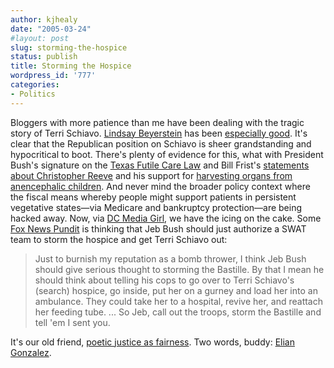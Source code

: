 ```yaml
---
author: kjhealy
date: "2005-03-24"
#layout: post
slug: storming-the-hospice
status: publish
title: Storming the Hospice
wordpress_id: '777'
categories:
- Politics
---
```


Bloggers with more patience than me have been dealing with the tragic story of Terri Schiavo. [Lindsay Beyerstein](http://majikthise.typepad.com/majikthise_/2005/03/the_left_and_te.html) has been [especially good](http://www.alternet.org/story/21572). It's clear that the Republican position on Schiavo is sheer grandstanding and hypocritical to boot. There's plenty of evidence for this, what with President Bush's signature on the [Texas Futile Care Law](http://www.markarkleiman.com/archives/schiavo_/2005/03/schiavo_futile_care_and_money.php) and Bill Frist's [statements about Christopher Reeve](http://atrios.blogspot.com/2005_03_20_atrios_archive.html#111169758487216228) and his support for [harvesting organs from anencephalic children](http://atrios.blogspot.com/2005_03_20_atrios_archive.html#111160342761631336). And never mind the broader policy context where the fiscal means whereby people might support patients in persistent vegetative states—via Medicare and bankruptcy protection—are being hacked away. Now, via [DC Media Girl](http://dcmediagirl.com/index.php?entry=entry20050324-204119), we have the icing on the cake. Some [Fox News Pundit](http://www.foxnews.com/story/0,2933,151442,00.html) is thinking that Jeb Bush should just authorize a SWAT team to storm the hospice and get Terri Schiavo out:

> Just to burnish my reputation as a bomb thrower, I think Jeb Bush should give serious thought to storming the Bastille. By that I mean he should think about telling his cops to go over to Terri Schiavo's (search) hospice, go inside, put her on a gurney and load her into an ambulance. They could take her to a hospital, revive her, and reattach her feeding tube. ... So Jeb, call out the troops, storm the Bastille and tell 'em I sent you.

It's our old friend, [poetic justice as fairness](http://crookedtimber.org/2004/07/17/poetic-justice-as-fairness/). Two words, buddy: [Elian Gonzalez](http://www.pbs.org/newshour/bb/law/elian/).
